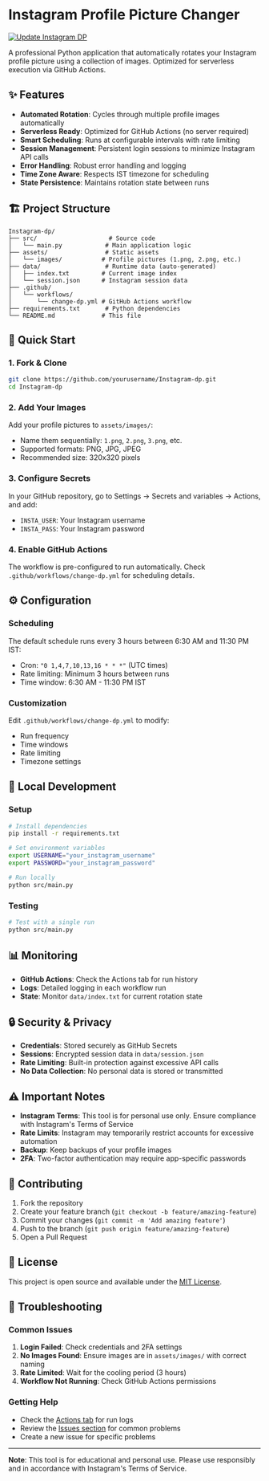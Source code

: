 # Instagram Profile Picture Changer

[![Update Instagram DP](https://github.com/mishalshanavas/Instagram-dp/actions/workflows/change-dp.yml/badge.svg)](https://github.com/mishalshanavas/Instagram-dp/actions/workflows/change-dp.yml)

A professional Python application that automatically rotates your Instagram profile picture using a collection of images. Optimized for serverless execution via GitHub Actions.

## ✨ Features

- **Automated Rotation**: Cycles through multiple profile images automatically
- **Serverless Ready**: Optimized for GitHub Actions (no server required)
- **Smart Scheduling**: Runs at configurable intervals with rate limiting
- **Session Management**: Persistent login sessions to minimize Instagram API calls
- **Error Handling**: Robust error handling and logging
- **Time Zone Aware**: Respects IST timezone for scheduling
- **State Persistence**: Maintains rotation state between runs

## 🏗️ Project Structure

```
Instagram-dp/
├── src/                    # Source code
│   └── main.py            # Main application logic
├── assets/                # Static assets
│   └── images/           # Profile pictures (1.png, 2.png, etc.)
├── data/                  # Runtime data (auto-generated)
│   ├── index.txt         # Current image index
│   └── session.json      # Instagram session data
├── .github/
│   └── workflows/
│       └── change-dp.yml # GitHub Actions workflow
├── requirements.txt       # Python dependencies
└── README.md             # This file
```

## 🚀 Quick Start

### 1. Fork & Clone

```bash
git clone https://github.com/yourusername/Instagram-dp.git
cd Instagram-dp
```

### 2. Add Your Images

Add your profile pictures to `assets/images/`:
- Name them sequentially: `1.png`, `2.png`, `3.png`, etc.
- Supported formats: PNG, JPG, JPEG
- Recommended size: 320x320 pixels

### 3. Configure Secrets

In your GitHub repository, go to Settings → Secrets and variables → Actions, and add:

- `INSTA_USER`: Your Instagram username
- `INSTA_PASS`: Your Instagram password

### 4. Enable GitHub Actions

The workflow is pre-configured to run automatically. Check `.github/workflows/change-dp.yml` for scheduling details.

## ⚙️ Configuration

### Scheduling

The default schedule runs every 3 hours between 6:30 AM and 11:30 PM IST:
- Cron: `"0 1,4,7,10,13,16 * * *"` (UTC times)
- Rate limiting: Minimum 3 hours between runs
- Time window: 6:30 AM - 11:30 PM IST

### Customization

Edit `.github/workflows/change-dp.yml` to modify:
- Run frequency
- Time windows
- Rate limiting
- Timezone settings

## 🔧 Local Development

### Setup

```bash
# Install dependencies
pip install -r requirements.txt

# Set environment variables
export USERNAME="your_instagram_username"
export PASSWORD="your_instagram_password"

# Run locally
python src/main.py
```

### Testing

```bash
# Test with a single run
python src/main.py
```

## 📊 Monitoring

- **GitHub Actions**: Check the Actions tab for run history
- **Logs**: Detailed logging in each workflow run
- **State**: Monitor `data/index.txt` for current rotation state

## 🔒 Security & Privacy

- **Credentials**: Stored securely as GitHub Secrets
- **Sessions**: Encrypted session data in `data/session.json`
- **Rate Limiting**: Built-in protection against excessive API calls
- **No Data Collection**: No personal data is stored or transmitted

## ⚠️ Important Notes

- **Instagram Terms**: This tool is for personal use only. Ensure compliance with Instagram's Terms of Service
- **Rate Limits**: Instagram may temporarily restrict accounts for excessive automation
- **Backup**: Keep backups of your profile images
- **2FA**: Two-factor authentication may require app-specific passwords

## 🤝 Contributing

1. Fork the repository
2. Create your feature branch (`git checkout -b feature/amazing-feature`)
3. Commit your changes (`git commit -m 'Add amazing feature'`)
4. Push to the branch (`git push origin feature/amazing-feature`)
5. Open a Pull Request

## 📝 License

This project is open source and available under the [MIT License](LICENSE).

## 🐛 Troubleshooting

### Common Issues

1. **Login Failed**: Check credentials and 2FA settings
2. **No Images Found**: Ensure images are in `assets/images/` with correct naming
3. **Rate Limited**: Wait for the cooling period (3 hours)
4. **Workflow Not Running**: Check GitHub Actions permissions

### Getting Help

- Check the [Actions tab](../../actions) for run logs
- Review the [Issues section](../../issues) for common problems
- Create a new issue for specific problems

---

**Note**: This tool is for educational and personal use. Please use responsibly and in accordance with Instagram's Terms of Service.


